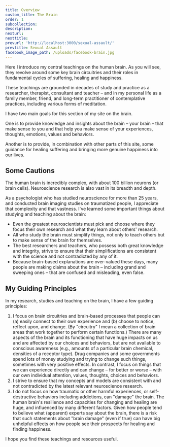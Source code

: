 ```yaml
---
title: Overview
custom_title: The Brain
order: 1
subcollection:
description:
nexturl:
nexttitle:
prevurl: 'http://localhost:3000/sexual-assault/'
prevtitle: Sexual Assault
facebook_image_path: /uploads/facebook-brain.jpg
---
```



Here I introduce my central teachings on the human brain. As you will see, they revolve around some key brain circuitries and their roles in fundamental cycles of suffering, healing and happiness.

These teachings are grounded in decades of study and practice as a researcher, therapist, consultant and teacher – and in my personal life as a family member, friend, and long-term practitioner of contemplative practices, including various forms of meditation.

I have two main goals for this section of my site on the brain.

One is to provide knowledge and insights about the brain – your brain – that make sense to you and that help you make sense of your experiences, thoughts, emotions, values and behaviors.

Another is to provide, in combination with other parts of this site, some guidance for healing suffering and bringing more genuine happiness into our lives.

## Some Cautions

The human brain is incredibly complex, with about 100 billion neurons (or brain cells). Neuroscience research is also vast in its breadth and depth.

As a psychologist who has studied neuroscience for more than 25 years, and conducted brain imaging studies on traumatized people, I appreciate that complexity and that vastness. I've learned some important things about studying and teaching about the brain:

* Even the greatest neuroscientists must pick and choose where they focus their own research and what they learn about others' research.
* All who study the brain must simplify things, not only to teach others but to make sense of the brain for themselves.
* The best researchers and teachers, who possess both great knowledge and integrity, strive to ensure that their simplifications are consistent with the science and not contradicted by any of it.
* Because brain-based explanations are over-valued these days, many people are making claims about the brain – including grand and sweeping ones – that are confused and misleading, even false.


## My Guiding Principles

In my research, studies and teaching on the brain, I have a few guiding principles:

1. I focus on brain circuitries and brain-based processes that people can (a) easily connect to their own experience and (b) choose to notice, reflect upon, and change. (By "circuitry" I mean a collection of brain areas that work together to perform certain functions.) There are many aspects of the brain and its functioning that have huge impacts on us and are affected by our choices and behaviors, but are not available to conscious awareness (e.g., amounts of a particular brain chemical, densities of a receptor type). Drug companies and some governments spend lots of money studying and trying to change such things, sometimes with very positive effects. In contrast, I focus on things that we can experience directly and can change – for better or worse – with our own individual attention, values, thoughts, choices and behaviors.
2. I strive to ensure that my concepts and models are consistent with and not contradicted by the latest relevant neuroscience research.
3. I do not focus on how traumatic or other harmful experiences, or self-destructive behaviors including addictions, can "damage" the brain. The human brain's resilience and capacities for changing and healing are huge, and influenced by many different factors. Given how people tend to believe what (apparent) experts say about the brain, there is a risk that such statements about "brain damage" (even if true) can have big unhelpful effects on how people see their prospects for healing and finding happiness.


I hope you find these teachings and resources useful.
